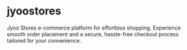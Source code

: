 # jyoostores
Jyoo Stores e-commerce platform for effortless shopping. Experience smooth order placement and a secure, hassle-free checkout process tailored for your convenience.
